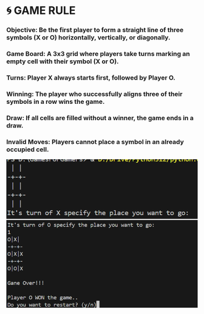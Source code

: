 # 🌀 GAME RULE
### Objective: Be the first player to form a straight line of three symbols (X or O) horizontally, vertically, or diagonally.
### Game Board: A 3x3 grid where players take turns marking an empty cell with their symbol (X or O).
### Turns: Player X always starts first, followed by Player O.
### Winning: The player who successfully aligns three of their symbols in a row wins the game.
### Draw: If all cells are filled without a winner, the game ends in a draw.
### Invalid Moves: Players cannot place a symbol in an already occupied cell.


<img src="https://github.com/Tirth-2005/Simple_TicTacToe/blob/master/i1.png" />
<img src="https://github.com/Tirth-2005/Simple_TicTacToe/blob/master/i2.png" />
